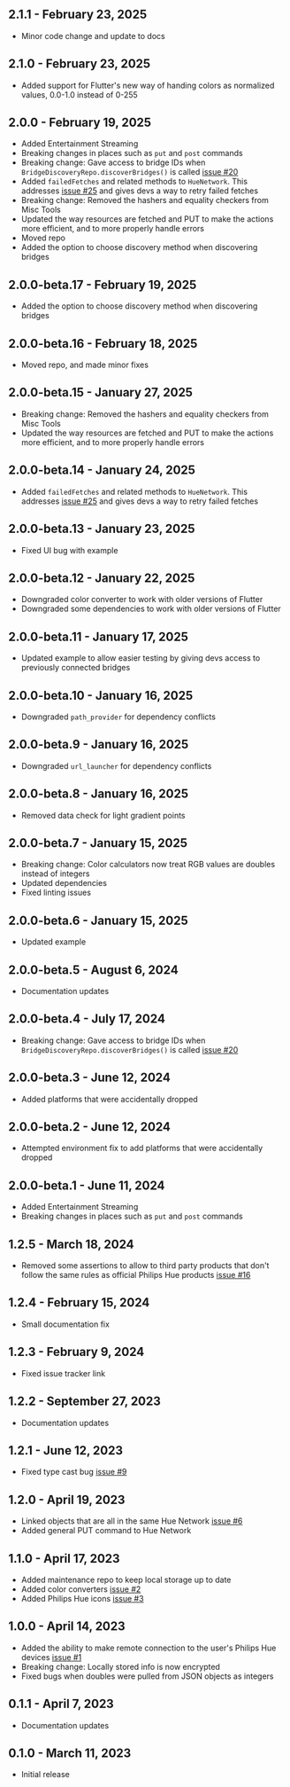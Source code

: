 ## 2.1.1 - February 23, 2025

- Minor code change and update to docs

## 2.1.0 - February 23, 2025

- Added support for Flutter's new way of handing colors as normalized values, 0.0-1.0 instead of 0-255

## 2.0.0 - February 19, 2025

- Added Entertainment Streaming
- Breaking changes in places such as `put` and `post` commands
- Breaking change: Gave access to bridge IDs when `BridgeDiscoveryRepo.discoverBridges()` is called [issue #20](https://github.com/babincc/flutter_workshop/issues/20)
- Added `failedFetches` and related methods to `HueNetwork`. This addresses [issue #25](https://github.com/babincc/flutter_workshop/issues/25) and gives devs a way to retry failed fetches
- Breaking change: Removed the hashers and equality checkers from Misc Tools
- Updated the way resources are fetched and PUT to make the actions more efficient, and to more properly handle errors
- Moved repo
- Added the option to choose discovery method when discovering bridges

## 2.0.0-beta.17 - February 19, 2025

- Added the option to choose discovery method when discovering bridges

## 2.0.0-beta.16 - February 18, 2025

- Moved repo, and made minor fixes

## 2.0.0-beta.15 - January 27, 2025

- Breaking change: Removed the hashers and equality checkers from Misc Tools
- Updated the way resources are fetched and PUT to make the actions more efficient, and to more properly handle errors

## 2.0.0-beta.14 - January 24, 2025

- Added `failedFetches` and related methods to `HueNetwork`. This addresses [issue #25](https://github.com/babincc/flutter_workshop/issues/25) and gives devs a way to retry failed fetches

## 2.0.0-beta.13 - January 23, 2025

- Fixed UI bug with example

## 2.0.0-beta.12 - January 22, 2025

- Downgraded color converter to work with older versions of Flutter
- Downgraded some dependencies to work with older versions of Flutter

## 2.0.0-beta.11 - January 17, 2025

- Updated example to allow easier testing by giving devs access to previously connected bridges

## 2.0.0-beta.10 - January 16, 2025

- Downgraded `path_provider` for dependency conflicts

## 2.0.0-beta.9 - January 16, 2025

- Downgraded `url_launcher` for dependency conflicts

## 2.0.0-beta.8 - January 16, 2025

- Removed data check for light gradient points

## 2.0.0-beta.7 - January 15, 2025

- Breaking change: Color calculators now treat RGB values are doubles instead of integers
- Updated dependencies
- Fixed linting issues

## 2.0.0-beta.6 - January 15, 2025

- Updated example

## 2.0.0-beta.5 - August 6, 2024

- Documentation updates

## 2.0.0-beta.4 - July 17, 2024

- Breaking change: Gave access to bridge IDs when `BridgeDiscoveryRepo.discoverBridges()` is called [issue #20](https://github.com/babincc/flutter_workshop/issues/20)

## 2.0.0-beta.3 - June 12, 2024

- Added platforms that were accidentally dropped

## 2.0.0-beta.2 - June 12, 2024

- Attempted environment fix to add platforms that were accidentally dropped

## 2.0.0-beta.1 - June 11, 2024

- Added Entertainment Streaming
- Breaking changes in places such as `put` and `post` commands

## 1.2.5 - March 18, 2024

- Removed some assertions to allow to third party products that don't follow the same rules as official Philips Hue products [issue #16](https://github.com/babincc/flutter_workshop/issues/16)

## 1.2.4 - February 15, 2024

- Small documentation fix

## 1.2.3 - February 9, 2024

- Fixed issue tracker link

## 1.2.2 - September 27, 2023

- Documentation updates

## 1.2.1 - June 12, 2023

- Fixed type cast bug [issue #9](https://github.com/babincc/flutter_workshop/issues/9)

## 1.2.0 - April 19, 2023

- Linked objects that are all in the same Hue Network [issue #6](https://github.com/babincc/flutter_workshop/issues/6)
- Added general PUT command to Hue Network

## 1.1.0 - April 17, 2023

- Added maintenance repo to keep local storage up to date
- Added color converters [issue #2](https://github.com/babincc/flutter_workshop/issues/2)
- Added Philips Hue icons [issue #3](https://github.com/babincc/flutter_workshop/issues/3)

## 1.0.0 - April 14, 2023

- Added the ability to make remote connection to the user's Philips Hue devices [issue #1](https://github.com/babincc/flutter_workshop/issues/1)
- Breaking change: Locally stored info is now encrypted
- Fixed bugs when doubles were pulled from JSON objects as integers

## 0.1.1 - April 7, 2023

- Documentation updates

## 0.1.0 - March 11, 2023

- Initial release
